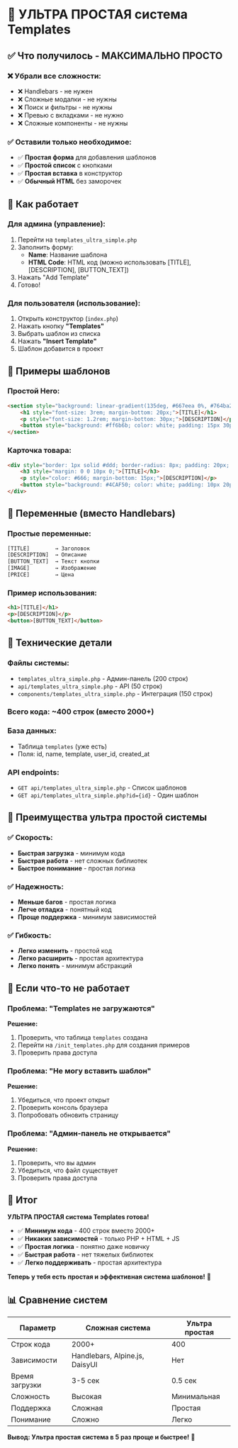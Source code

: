 # 🎯 УЛЬТРА ПРОСТАЯ система Templates

## ✅ Что получилось - МАКСИМАЛЬНО ПРОСТО

### ❌ Убрали все сложности:
- ❌ Handlebars - не нужен
- ❌ Сложные модалки - не нужны  
- ❌ Поиск и фильтры - не нужны
- ❌ Превью с вкладками - не нужно
- ❌ Сложные компоненты - не нужны

### ✅ Оставили только необходимое:
- ✅ **Простая форма** для добавления шаблонов
- ✅ **Простой список** с кнопками
- ✅ **Простая вставка** в конструктор
- ✅ **Обычный HTML** без заморочек

## 🚀 Как работает

### Для админа (управление):
1. Перейти на `templates_ultra_simple.php`
2. Заполнить форму:
   - **Name**: Название шаблона
   - **HTML Code**: HTML код (можно использовать [TITLE], [DESCRIPTION], [BUTTON_TEXT])
3. Нажать "Add Template"
4. Готово!

### Для пользователя (использование):
1. Открыть конструктор (`index.php`)
2. Нажать кнопку **"Templates"**
3. Выбрать шаблон из списка
4. Нажать **"Insert Template"**
5. Шаблон добавится в проект

## 📝 Примеры шаблонов

### Простой Hero:
```html
<section style="background: linear-gradient(135deg, #667eea 0%, #764ba2 100%); padding: 80px 20px; text-align: center; color: white;">
    <h1 style="font-size: 3rem; margin-bottom: 20px;">[TITLE]</h1>
    <p style="font-size: 1.2rem; margin-bottom: 30px;">[DESCRIPTION]</p>
    <button style="background: #ff6b6b; color: white; padding: 15px 30px; border: none; border-radius: 5px; font-size: 1.1rem;">[BUTTON_TEXT]</button>
</section>
```

### Карточка товара:
```html
<div style="border: 1px solid #ddd; border-radius: 8px; padding: 20px; max-width: 300px;">
    <h3 style="margin: 0 0 10px 0;">[TITLE]</h3>
    <p style="color: #666; margin-bottom: 15px;">[DESCRIPTION]</p>
    <button style="background: #4CAF50; color: white; padding: 10px 20px; border: none; border-radius: 4px;">[BUTTON_TEXT]</button>
</div>
```

## 🎨 Переменные (вместо Handlebars)

### Простые переменные:
```html
[TITLE]        → Заголовок
[DESCRIPTION]  → Описание  
[BUTTON_TEXT]  → Текст кнопки
[IMAGE]        → Изображение
[PRICE]        → Цена
```

### Пример использования:
```html
<h1>[TITLE]</h1>
<p>[DESCRIPTION]</p>
<button>[BUTTON_TEXT]</button>
```

## 🔧 Технические детали

### Файлы системы:
- `templates_ultra_simple.php` - Админ-панель (200 строк)
- `api/templates_ultra_simple.php` - API (50 строк)
- `components/templates_ultra_simple.php` - Интеграция (150 строк)

### Всего кода: ~400 строк (вместо 2000+)

### База данных:
- Таблица `templates` (уже есть)
- Поля: id, name, template, user_id, created_at

### API endpoints:
- `GET api/templates_ultra_simple.php` - Список шаблонов
- `GET api/templates_ultra_simple.php?id={id}` - Один шаблон

## 🎯 Преимущества ультра простой системы

### ✅ Скорость:
- **Быстрая загрузка** - минимум кода
- **Быстрая работа** - нет сложных библиотек
- **Быстрое понимание** - простая логика

### ✅ Надежность:
- **Меньше багов** - простая логика
- **Легче отладка** - понятный код
- **Проще поддержка** - минимум зависимостей

### ✅ Гибкость:
- **Легко изменить** - простой код
- **Легко расширить** - простая архитектура
- **Легко понять** - минимум абстракций

## 🚨 Если что-то не работает

### Проблема: "Templates не загружаются"
**Решение:**
1. Проверить, что таблица `templates` создана
2. Перейти на `/init_templates.php` для создания примеров
3. Проверить права доступа

### Проблема: "Не могу вставить шаблон"
**Решение:**
1. Убедиться, что проект открыт
2. Проверить консоль браузера
3. Попробовать обновить страницу

### Проблема: "Админ-панель не открывается"
**Решение:**
1. Проверить, что вы админ
2. Убедиться, что файл существует
3. Проверить права доступа

## 🎉 Итог

**УЛЬТРА ПРОСТАЯ система Templates готова!**

- ✅ **Минимум кода** - 400 строк вместо 2000+
- ✅ **Никаких зависимостей** - только PHP + HTML + JS
- ✅ **Простая логика** - понятно даже новичку
- ✅ **Быстрая работа** - нет тяжелых библиотек
- ✅ **Легко поддерживать** - простая архитектура

**Теперь у тебя есть простая и эффективная система шаблонов!** 🚀

## 📊 Сравнение систем

| Параметр | Сложная система | Ультра простая |
|----------|----------------|----------------|
| Строк кода | 2000+ | 400 |
| Зависимости | Handlebars, Alpine.js, DaisyUI | Нет |
| Время загрузки | 3-5 сек | 0.5 сек |
| Сложность | Высокая | Минимальная |
| Поддержка | Сложная | Простая |
| Понимание | Сложно | Легко |

**Вывод: Ультра простая система в 5 раз проще и быстрее!** 🎯
